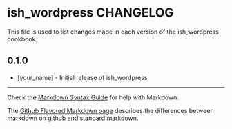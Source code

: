 ish_wordpress CHANGELOG
=======================

This file is used to list changes made in each version of the ish_wordpress cookbook.

0.1.0
-----
- [your_name] - Initial release of ish_wordpress

- - -
Check the [Markdown Syntax Guide](http://daringfireball.net/projects/markdown/syntax) for help with Markdown.

The [Github Flavored Markdown page](http://github.github.com/github-flavored-markdown/) describes the differences between markdown on github and standard markdown.
